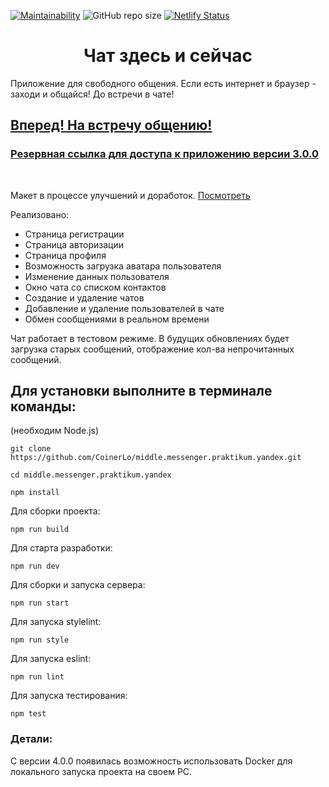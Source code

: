 [![Maintainability](https://api.codeclimate.com/v1/badges/5ee2cb415a521dd88043/maintainability)](https://codeclimate.com/github/CoinerLo/middle.messenger.praktikum.yandex/maintainability)
![GitHub repo size](https://img.shields.io/github/repo-size/CoinerLo/middle.messenger.praktikum.yandex)
[![Netlify Status](https://api.netlify.com/api/v1/badges/76320bfd-a379-4c2d-8ff2-772c3975dbb1/deploy-status)](https://app.netlify.com/sites/verdant-gaufre-350d75/deploys)

<h1 align="center">Чат здесь и сейчас</h1>

Приложение для свободного общения. Если есть интернет и браузер - заходи и общайся! До встречи в чате!

## [Вперед! На встречу общению!](https://coiner-messanger.herokuapp.com)
### [Резервная ссылка для доступа к приложению версии 3.0.0](https://verdant-gaufre-350d75.netlify.app)

<br>

Макет в процессе улучшений и доработок. [Посмотреть](https://www.figma.com/file/DXwcAO7BeV3H1p8J4uvJ0u/Chat?node-id=1%3A658)

Реализовано:
- Страница регистрации
- Страница авторизации
- Страница профиля
- Возможность загрузка аватара пользователя
- Изменение данных пользователя
- Окно чата со списком контактов
- Создание и удаление чатов
- Добавление и удаление пользователей в чате
- Обмен сообщениями в реальном времени

Чат работает в тестовом режиме. В будущих обновлениях будет  загрузка старых сообщений, отображение кол-ва непрочитанных сообщений.

## Для установки выполните в терминале команды:
(необходим Node.js)

    git clone https://github.com/CoinerLo/middle.messenger.praktikum.yandex.git

    cd middle.messenger.praktikum.yandex

    npm install

Для сборки проекта:
    
    npm run build

Для старта разработки:

    npm run dev

Для сборки и запуска сервера:

    npm run start

Для запуска stylelint:

    npm run style

Для запуска eslint:

    npm run lint

Для запуска тестирования:

    npm test

### Детали:
С версии 4.0.0 появилась возможность использовать Docker для локального запуска проекта на своем PC.
